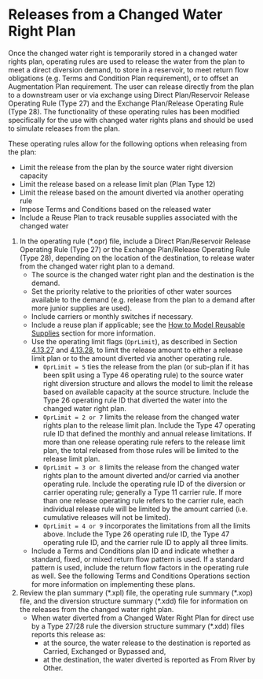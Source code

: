 # Releases from a Changed Water Right Plan #

Once the changed water right is temporarily stored in a changed water rights plan, operating rules are used to release 
the water from the plan to meet a direct diversion demand, to store in a reservoir, to meet return flow obligations (e.g. 
Terms and Condition Plan requirement), or to offset an Augmentation Plan requirement.  The user can release directly from 
the plan to a downstream user or via exchange using Direct Plan/Reservoir Release Operating Rule (Type 27) and the Exchange 
Plan/Release Operating Rule (Type 28). The functionality of these operating rules has been modified specifically for the use 
with changed water rights plans and should be used to simulate releases from the plan.  

These operating rules allow for the following options when releasing from the plan:

* Limit the release from the plan by the source water right diversion capacity
* Limit the release based on a release limit plan (Plan Type 12)
* Limit the release based on the amount diverted via another operating rule
* Impose Terms and Conditions based on the released water
* Include a Reuse Plan to track reusable supplies associated with the changed water

1. In the operating rule (\*.opr) file, include a Direct Plan/Reservoir Release Operating Rule (Type 27) or the 
Exchange Plan/Release Operating Rule (Type 28), depending on the location of the destination, to release water 
from the changed water right plan to a demand. 
	* The source is the changed water right plan and the destination is the demand.
	* Set the priority relative to the priorities of other water sources available to the demand (e.g. release 
	from the plan to a demand after more junior supplies are used).  
	* Include carriers or monthly switches if necessary.
	* Include a reuse plan if applicable; see the [How to Model Reusable Supplies](../StandardModelingProcedures/714.md) section for more information.
	* Use the operating limit flags (`OprLimit`), as described in Section [4.13.27](../InputDescription/41327.md) and 
	[4.13.28](../InputDescription/41328.md), to limit the release 
	amount to either a release limit plan or to the amount diverted via another operating rule.
		* `OprLimit = 5` ties the release from the plan (or sub-plan if it has been split using a Type 46 operating 
		rule) to the source water right diversion structure and allows the model to limit the release based on 
		available capacity at the source structure. Include the Type 26 operating rule ID that diverted the water 
		into the changed water right plan. 
		* `OprLimit = 2 or 7` limits the release from the changed water rights plan to the release limit plan. Include 
		the Type 47 operating rule ID that defined the monthly and annual release limitations. If more than one 
		release operating rule refers to the release limit plan, the total released from those rules will be limited 
		to the release limit plan.
		* `OprLimit = 3 or 8` limits the release from the changed water rights plan to the amount diverted and/or 
		carried via another operating rule. Include the operating rule ID of the diversion or carrier operating 
		rule; generally a Type 11 carrier rule. If more than one release operating rule refers to the carrier rule, 
		each individual release rule will be limited by the amount carried (i.e. cumulative releases will not be 
		limited).
		* `OprLimit = 4 or 9` incorporates the limitations from all the limits above. Include the Type 26 operating rule 
		ID, the Type 47 operating rule ID, and the carrier rule ID to apply all three limits.
	* Include a Terms and Conditions plan ID and indicate whether a standard, fixed, or mixed return flow pattern is 
	used. If a standard pattern is used, include the return flow factors in the operating rule as well. See the following 
	Terms and Conditions Operations section for more information on implementing these plans.
2. Review the plan summary (\*.xpl) file, the operating rule summary (\*.xop) file, and the diversion structure summary 
(\*.xdd) file for information on the releases from the changed water right plan.
	* When water diverted from a Changed Water Right Plan for direct use by a Type 27/28 rule the diversion structure 
	summary (\*.xdd) files reports this release as: 
		* at the source, the water release to the destination is reported as Carried, Exchanged or Bypassed and,
		* at the destination, the water diverted is reported as From River by Other.  
